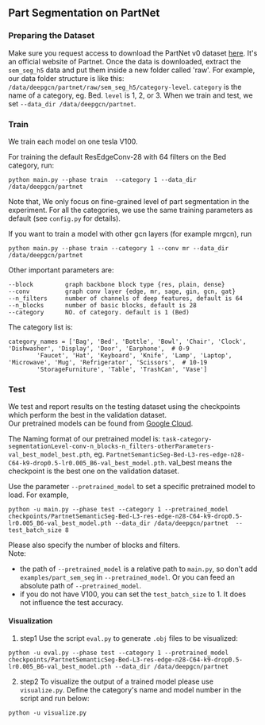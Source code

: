 ## Part Segmentation on PartNet

### Preparing the Dataset
Make sure you request access to download the PartNet v0 dataset [here](https://cs.stanford.edu/~kaichun/partnet/). It's an official website of Partnet. 
Once the data is downloaded, extract the `sem_seg_h5` data and put them inside a new folder called 'raw'. 
For example, our data folder structure is like this: `/data/deepgcn/partnet/raw/sem_seg_h5/category-level`. `category` is the name of a category, eg. Bed. `level` is 1, 2, or 3. When we train and test, we set `--data_dir /data/deepgcn/partnet`.

### Train
We train each model on one tesla V100. 

For training the default ResEdgeConv-28 with 64 filters on the Bed category, run:
```
python main.py --phase train  --category 1 --data_dir /data/deepgcn/partnet
```
Note that, We only focus on fine-grained level of part segmentation in the experiment. 
For all the categories, we use the same training parameters as default (see `config.py` for details). 

If you want to train a model with other gcn layers (for example mrgcn), run
```
python main.py --phase train --category 1 --conv mr --data_dir /data/deepgcn/partnet
```
Other important parameters are:
```
--block         graph backbone block type {res, plain, dense}
--conv          graph conv layer {edge, mr, sage, gin, gcn, gat}
--n_filters     number of channels of deep features, default is 64
--n_blocks      number of basic blocks, default is 28
--category      NO. of category. default is 1 (Bed)
```
The category list is:
```
category_names = ['Bag', 'Bed', 'Bottle', 'Bowl', 'Chair', 'Clock', 'Dishwasher', 'Display', 'Door', 'Earphone',  # 0-9
        'Faucet', 'Hat', 'Keyboard', 'Knife', 'Lamp', 'Laptop', 'Microwave', 'Mug', 'Refrigerator', 'Scissors',  # 10-19
        'StorageFurniture', 'Table', 'TrashCan', 'Vase'] 
```
### Test
We test and report results on the testing dataset using the checkpoints which perform the best in the validation dataset.  
Our pretrained models can be found from [Google Cloud](https://drive.google.com/drive/folders/15Y7Ao4VBysHBHxyQwYvb2SU1iFi9ZZRK?usp=sharing).  

The Naming format of our pretrained model is: `task-category-segmentationLevel-conv-n_blocks-n_filters-otherParameters-val_best_model_best.pth`, eg. `PartnetSemanticSeg-Bed-L3-res-edge-n28-C64-k9-drop0.5-lr0.005_B6-val_best_model.pth`. 
val_best means the checkpoint is the best one on the validation dataset. 

Use the parameter `--pretrained_model` to set a specific pretrained model to load. For example, 
```
python -u main.py --phase test --category 1 --pretrained_model checkpoints/PartnetSemanticSeg-Bed-L3-res-edge-n28-C64-k9-drop0.5-lr0.005_B6-val_best_model.pth --data_dir /data/deepgcn/partnet  --test_batch_size 8
```
Please also specify the number of blocks and filters.   
Note: 
- the path of `--pretrained_model` is a relative path to `main.py`, so don't add `examples/part_sem_seg` in `--pretrained_model`. Or you can feed an absolute path of `--pretrained_model`.  
- if you do not have V100, you can set the `test_batch_size` to 1. It does not influence the test accuracy.  

#### Visualization
1. step1
Use the script `eval.py` to generate `.obj` files to be visualized:
```
python -u eval.py --phase test --category 1 --pretrained_model checkpoints/PartnetSemanticSeg-Bed-L3-res-edge-n28-C64-k9-drop0.5-lr0.005_B6-val_best_model.pth --data_dir /data/deepgcn/partnet
```
2. step2
To visualize the output of a trained model please use `visualize.py`.
Define the category's name and model number in the script and run below:
```
python -u visualize.py
```